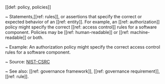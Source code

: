 [[def: policy, policies]]

~ Statements,[[ref: rules]], or assertions that specify the correct or expected behavior of an [[ref: entity]]. For example, an [[ref: authorization]] policy might specify the correct [[ref: access control]] rules for a software component. Policies may be [[ref: human-readable]] or [[ref: machine-readable]] or both.

~ Example: An authorization policy might specify the correct access control rules for a software component.

~ Source: [NIST-CSRC](https://csrc.nist.gov/glossary/term/policy)

~ See also: [[ref: governance framework]], [[ref: governance requirement]], [[ref: rule]].
